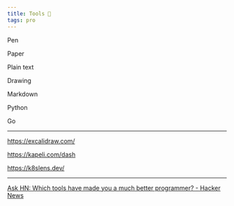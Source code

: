 ```yaml
---
title: Tools 🔨
tags: pro
--- 
```


Pen 

Paper 

Plain text 

Drawing 

Markdown 
 
Python 

Go 

---

<https://excalidraw.com/>

<https://kapeli.com/dash>

<https://k8slens.dev/>

---

[Ask HN: Which tools have made you a much better programmer? - Hacker News](https://news.ycombinator.com/item?id=23468193)